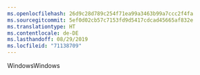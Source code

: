 ```yaml
---
ms.openlocfilehash: 26d9c28d789c254f71ea99a3463b99a7ccc2f4fa
ms.sourcegitcommit: 5ef0d02cb57c7153fd9d5417cdcad45665af832e
ms.translationtype: HT
ms.contentlocale: de-DE
ms.lasthandoff: 08/29/2019
ms.locfileid: "71138709"
---
```

<span data-ttu-id="bc174-101">Windows</span><span class="sxs-lookup"><span data-stu-id="bc174-101">Windows</span></span>
